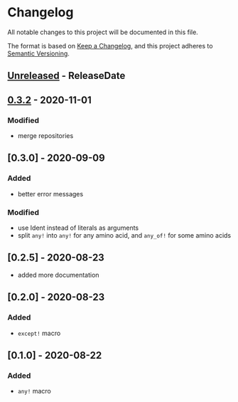 # Changelog
All notable changes to this project will be documented in this file.

The format is based on [Keep a Changelog](https://keepachangelog.com/en/1.0.0/),
and this project adheres to [Semantic Versioning](https://semver.org/spec/v2.0.0.html).


<!-- next-header -->

## [Unreleased] - ReleaseDate


## [0.3.2] - 2020-11-01

### Modified

- merge repositories

## [0.3.0] - 2020-09-09

### Added

- better error messages

### Modified

- use Ident instead of literals as arguments 
- split `any!` into `any!` for any amino acid, and `any_of!` for some amino acids

## [0.2.5] - 2020-08-23

- added more documentation

## [0.2.0] - 2020-08-23

### Added 

- `except!` macro

## [0.1.0] - 2020-08-22

### Added 

- `any!` macro

<!-- next-url -->
[Unreleased]: https://github.com/jeanmanguy/rust-amino-acids/compare/aa-regex-v0.3.2...HEAD
[0.3.2]: https://github.com/jeanmanguy/rust-amino-acids/compare/v0.3.0<...aa-regex-v0.3.2